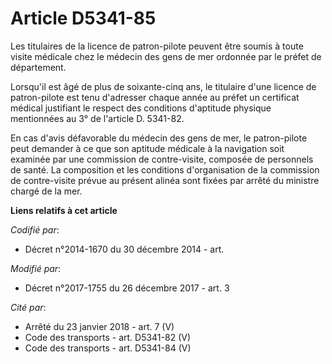 # Article D5341-85

Les titulaires de la licence de patron-pilote peuvent être soumis à toute visite médicale chez le médecin des gens de mer
ordonnée par le préfet de département. 

Lorsqu'il est âgé de plus de soixante-cinq ans, le titulaire d'une licence de patron-pilote est tenu d'adresser chaque année
au préfet un certificat médical justifiant le respect des conditions d'aptitude physique mentionnées au 3° de l'article D.
5341-82. 

En cas d'avis défavorable du médecin des gens de mer, le patron-pilote peut demander à ce que son aptitude médicale à la
navigation soit examinée par une commission de contre-visite, composée de personnels de santé. La composition et les
conditions d'organisation de la commission de contre-visite prévue au présent alinéa sont fixées par arrêté du ministre
chargé de la mer.

**Liens relatifs à cet article**

_Codifié par_:

  - Décret n°2014-1670 du 30 décembre 2014 - art.

_Modifié par_:

  - Décret n°2017-1755 du 26 décembre 2017 - art. 3

_Cité par_:

  - Arrêté du 23 janvier 2018 - art. 7 (V)
  - Code des transports - art. D5341-82 (V)
  - Code des transports - art. D5341-84 (V)

